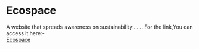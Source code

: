 # Ecospace
A website that spreads awareness on sustainability.......
For the link,You can access it here:- <br>
<a href="https://praneet1503.github.io/Ecospace/"> Ecospace</a>
